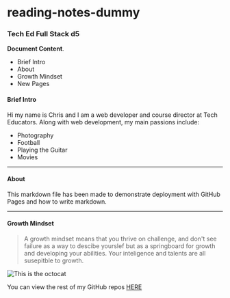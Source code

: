 # reading-notes-dummy
### Tech Ed Full Stack d5

**Document Content**.  
- Brief Intro
- About
- Growth Mindset
- New Pages

#### Brief Intro
Hi my name is Chris and I am a web developer and course director at Tech Educators.
Along with web development, my main passions include:  
- Photography
- Football
- Playing the Guitar
- Movies

***
#### About
This markdown file has been made to demonstrate deployment with GitHub Pages and how to write markdown.  

***
#### Growth Mindset
> A growth mindset means that you thrive on challenge, and don't see failure as a way to descibe yourslef but as a springboard for growth and developing your abilities. Your inteligence and talents are all susepitble to growth.  

![This is the octocat](https://myoctocat.com/assets/images/base-octocat.svg)

You can view the rest of my GitHub repos [HERE]()
